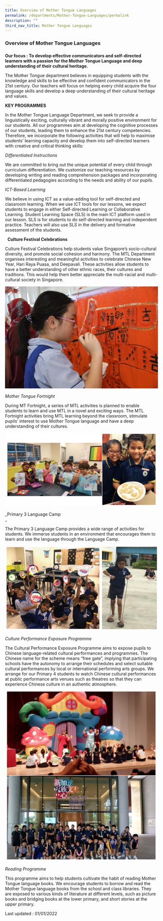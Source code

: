 ```yaml
---
title: Overview of Mother Tongue Languages
permalink: /departments/Mother-Tongue-Languages/permalink
description: ""
third_nav_title: Mother Tongue Languages
---
```

### Overview of Mother Tongue Languages
### 
**Our focus : To develop effective communicators and self-directed learners with a passion for the Mother Tongue Language and deep understanding of their cultural heritage.**

The Mother Tongue department believes in equipping students with the knowledge and skills to be effective and confident communicators in the 21st century. Our teachers will focus on helping every child acquire the four language skills and develop a deep understanding of their cultural heritage and values.

**KEY PROGRAMMES**

In the Mother Tongue Language Department, we seek to provide a linguistically exciting, culturally vibrant and morally positive environment for our students. All our programmes aim at developing the cognitive processes of our students, leading them to enhance the 21st century competencies. Therefore, we incorporate the following activities that will help to maximise students’ learning capacity and develop them into self-directed learners with creative and critical thinking skills:


_Differentiated Instructions_

We are committed to bring out the unique potential of every child through curriculum differentiation. We customize our teaching resources by developing writing and reading comprehension packages and incorporating differentiated pedagogies according to the needs and ability of our pupils.

_ICT-Based Learning_

  

We believe in using ICT as a value-adding tool for self-directed and classroom learning. When we use ICT tools for our lessons, we expect students to engage in either Self-directed Learning or Collaborative Learning. Student Learning Space (SLS) is the main ICT platform used in our lesson. SLS is for students to do self-directed learning and independent practice. Teachers will also use SLS in the delivery and formative assessment of the students.

  __Culture Festival Celebrations__

  

Culture Festival Celebrations help students value Singapore’s socio-cultural diversity, and promote social cohesion and harmony. The MTL Department organises interesting and meaningful activities to celebrate Chinese New Year, Hari Raya Puasa, and Deepavali. These activities allow students to have a better understanding of other ethnic races, their cultures and traditions. This would help them better appreciate the multi-racial and multi-cultural society in Singapore.

![](/images/mtl1.png)

_Mother Tongue Fortnight_  
  

During MT Fortnight, a series of MTL activities is planned to enable students to learn and use MTL in a novel and exciting ways. The MTL Fortnight activities bring MTL learning beyond the classroom, stimulate pupils’ interest to use Mother Tongue language and have a deep understanding of their cultures.

![](/images/mtl2.png)

_Primary 3 Language Camp  
_  

The Primary 3 Language Camp provides a wide range of activities for students. We immerse students in an environment that encourages them to learn and use the language through the Language Camp.

![](/images/mtl3.png)

_Culture Performance Exposure Programme_  
  

The Cultural Performance Exposure Programme aims to expose pupils to Chinese language-related cultural performances and programmes. The Chinese name for the scheme means “free gate”, implying that participating schools have the autonomy to arrange their schedules and select suitable cultural performances by local or international performing arts groups. We arrange for our Primary 4 students to watch Chinese cultural performances at public performance arts venues such as theatres so that they can experience Chinese culture in an authentic atmosphere.

![](/images/mtl4.png)

_Reading Programme_  
  

This programme aims to help students cultivate the habit of reading Mother Tongue language books. We encourage students to borrow and read the Mother Tongue language books from the school and class libraries. They are exposed to various kinds of literature at different levels, such as picture books and bridging books at the lower primary, and short stories at the upper primary.

Last updated : 01/01/2022